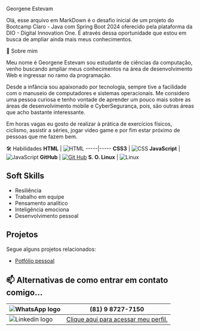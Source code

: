 Georgene Estevam

Olá, esse arquivo em MarkDown é o desafio inicial de um projeto do Bootcamp Claro - Java com Spring Boot 2024 oferecido pela plataforma da DIO - Digital Innovation One. É através dessa oportunidade que estou em busca de ampliar ainda mais meus conhecimentos.


🚀 Sobre mim

Meu nome é Georgene Estevam sou estudante de ciências da computação, venho buscando ampliar meus conhecimentos na área de desenvolvimento Web e ingressar no ramo da programação.

Desde a infância sou apaixonado por tecnologia, sempre tive a facilidade com o manuseio de computadores e sistemas operacionais. Me considero uma pessoa curiosa e tenho vontade de aprender um pouco mais sobre as áreas de desenvolvimento mobile e CyberSegurança, pois, são outras áreas que acho bastante interessante.

Em horas vagas eu gosto de realizar à prática de exercícios físicos, ciclismo, assistir a séries, jogar video game e por fim estar próximo de pessoas que me fazem bem.


🛠 Habilidades
**HTML** | ![HTML](https://img.icons8.com/?size=100&id=20909&format=png&color=000000)
-----|-----
**CSS3** | ![CSS](https://img.icons8.com/?size=100&id=7gdY5qNXaKC0&format=png&color=000000)
**JavaScript** | ![JavaScript](https://img.icons8.com/?size=100&id=PXTY4q2Sq2lG&format=png&color=000000)
**GitHub** | [![Git Hub](https://img.icons8.com/?size=100&id=62856&format=png&color=000000)](https://github.com/Georgene-Estevam)
**S. O. Linux** | ![Linux](https://img.icons8.com/?size=100&id=17842&format=png&color=000000)


## Soft Skills
- Resiliência
- Trabalho em equipe
- Pensamento analítico
- Inteligência emociona
- Desenvolvimento pessoal


## Projetos
Segue alguns projetos relacionados:
- [Potfólio pessoal](https://georgene-estevam.github.io/Portfolio/)


## 📫 Alternativas de como entrar em contato comigo...

![WhatsApp logo](https://img.icons8.com/?size=100&id=16713&format=png&color=000000) | (81) 9 8727-7150
------ | :------:
![Linkedin logo](https://img.icons8.com/?size=100&id=60ZV_wYC0BM2&format=png&color=000000) | [Clique aqui para acessar meu perfil.](https://www.linkedin.com/in/georgene-estevam-0719a1134/)
